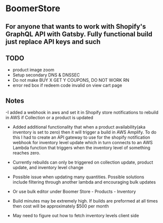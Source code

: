 # BoomerStore

## For anyone that wants to work with Shopify's GraphQL API with Gatsby. Fully functional build just replace API keys and such

## TODO

- product image zoom
- Setup secondary DNS & DNSSEC
- Do not make BUY X GET Y COUPONS, DO NOT WORK RN
- error red box if redeem code invalid on view cart page


## Notes

-I added a webhook in aws and set it in Shopify store notifications to rebuild in AWS if Collection or a product is updated
- Added additional functionality that when a product availability(aka inventory is set to zero) then it will trigger a build
in AWS Amplify. To do this I had to create an API gateway to use for the shopify notification webhook for inventory level update which in turn connects to an AWS Lambda function that triggers when the inventory level of something reaches zero.
- Currently rebuilds can only be triggered on collection update, product update, and inventory level change
- Possible issue when updating many quantities. Possible solutions include filtering through another lambda and encouraging bulk updates
- Or use bulk editor under Boomer Store - Products - Inventory

- Build minutes may be extremely high. If builds are preformed at all times then cost will be approximately $500 per month
- May need to figure out how to fetch inventory levels client side
